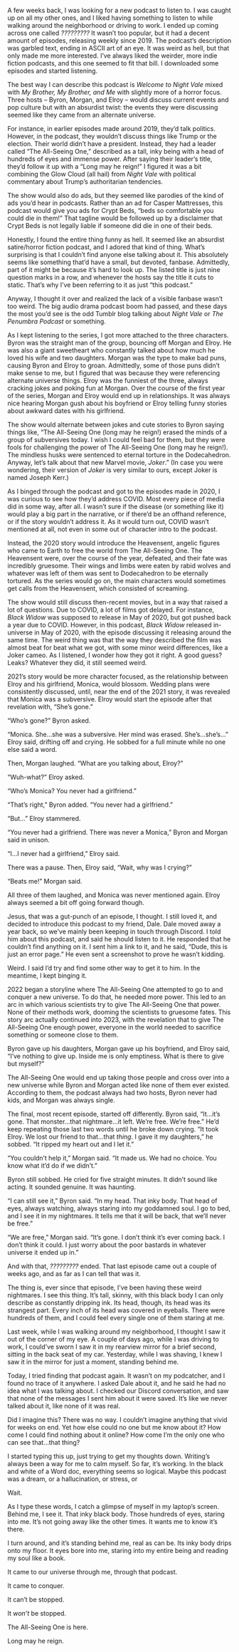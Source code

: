 A few weeks back, I was looking for a new podcast to listen to. I was caught up on all my other ones, and I liked having something to listen to while walking around the neighborhood or driving to work. I ended up coming across one called *?????????* It wasn’t too popular, but it had a decent amount of episodes, releasing weekly since 2019. The podcast’s description was garbled text, ending in ASCII art of an eye. It was weird as hell, but that only made me more interested. I’ve always liked the weirder, more indie fiction podcasts, and this one seemed to fit that bill. I downloaded some episodes and started listening.  
The best way I can describe this podcast is *Welcome to Night Vale* mixed with *My Brother, My Brother, and Me* with slightly more of a horror focus. Three hosts – Byron, Morgan, and Elroy – would discuss current events and pop culture but with an absurdist twist: the events they were discussing seemed like they came from an alternate universe.   
For instance, in earlier episodes made around 2019, they’d talk politics. However, in the podcast, they wouldn’t discuss things like Trump or the election. Their world didn’t have a president. Instead, they had a leader called “The All-Seeing One,” described as a tall, inky being with a head of hundreds of eyes and immense power. After saying their leader’s title, they’d follow it up with a “Long may he reign!” I figured it was a bit combining the Glow Cloud (all hail) from *Night Vale* with political commentary about Trump’s authoritarian tendencies.   
The show would also do ads, but they seemed like parodies of the kind of ads you’d hear in podcasts. Rather than an ad for Casper Mattresses, this podcast would give you ads for Crypt Beds, “beds so comfortable you could die in them!” That tagline would be followed up by a disclaimer that Crypt Beds is not legally liable if someone did die in one of their beds.  
Honestly, I found the entire thing funny as hell. It seemed like an absurdist satire/horror fiction podcast, and I adored that kind of thing. What’s surprising is that I couldn’t find anyone else talking about it. This absolutely seems like something that’d have a small, but devoted, fanbase. Admittedly, part of it might be because it’s hard to look up. The listed title is just nine question marks in a row, and whenever the hosts say the title it cuts to static. That’s why I’ve been referring to it as just “this podcast.”   
Anyway, I thought it over and realized the lack of a visible fanbase wasn’t too weird. The big audio drama podcast boom had passed, and these days the most you’d see is the odd Tumblr blog talking about *Night Vale* or *The Penumbra Podcast* or something.   
As I kept listening to the series, I got more attached to the three characters. Byron was the straight man of the group, bouncing off Morgan and Elroy. He was also a giant sweetheart who constantly talked about how much he loved his wife and two daughters. Morgan was the type to make bad puns, causing Byron and Elroy to groan. Admittedly, some of those puns didn’t make sense to me, but I figured that was because they were referencing alternate universe things. Elroy was the funniest of the three, always cracking jokes and poking fun at Morgan. Over the course of the first year of the series, Morgan and Elroy would end up in relationships. It was always nice hearing Morgan gush about his boyfriend or Elroy telling funny stories about awkward dates with his girlfriend.   
The show would alternate between jokes and cute stories to Byron saying things like, “The All-Seeing One (long may he reign!) erased the minds of a group of subversives today. I wish I could feel bad for them, but they were fools for challenging the power of The All-Seeing One (long may he reign!). The mindless husks were sentenced to eternal torture in the Dodecahedron. Anyway, let’s talk about that new Marvel movie, *Joker*.”  (In case you were wondering, their version of *Joker* is very similar to ours, except Joker is named Joseph Kerr.)   
As I binged through the podcast and got to the episodes made in 2020, I was curious to see how they’d address COVID. Most every piece of media did in some way, after all. I wasn’t sure if the disease (or something like it) would play a big part in the narrative, or if there’d be an offhand reference, or if the story wouldn’t address it. As it would turn out, COVID wasn’t mentioned at all, not even in some out of character intro to the podcast.   
Instead, the 2020 story would introduce the Heavensent, angelic figures who came to Earth to free the world from The All-Seeing One. The Heavensent were, over the course of the year, defeated, and their fate was incredibly gruesome. Their wings and limbs were eaten by rabid wolves and whatever was left of them was sent to Dodecahedron to be eternally tortured. As the series would go on, the main characters would sometimes get calls from the Heavensent, which consisted of screaming.   
The show would still discuss then-recent movies, but in a way that raised a lot of questions. Due to COVID, a lot of films got delayed. For instance, *Black Widow* was supposed to release in May of 2020, but got pushed back a year due to COVID. However, in this podcast, *Black Widow* released in-universe in May of 2020, with the episode discussing it releasing around the same time. The weird thing was that the way they described the film was almost beat for beat what we got, with some minor weird differences, like a Joker cameo. As I listened, I wonder how they got it right. A good guess? Leaks? Whatever they did, it still seemed weird.  
2021’s story would be more character focused, as the relationship between Elroy and his girlfriend, Monica, would blossom. Wedding plans were consistently discussed, until, near the end of the 2021 story, it was revealed that Monica was a subversive. Elroy would start the episode after that revelation with, “She’s gone.”  
“Who’s gone?” Byron asked.  
“Monica. She…she was a subversive. Her mind was erased. She’s…she’s…” Elroy said, drifting off and crying. He sobbed for a full minute while no one else said a word.  
Then, Morgan laughed. “What are you talking about, Elroy?”  
“Wuh-what?” Elroy asked.  
“Who’s Monica? You never had a girlfriend.”  
“That’s right,” Byron added. “You never had a girlfriend.”  
“But…” Elroy stammered.  
“You never had a girlfriend. There was never a Monica,” Byron and Morgan said in unison.  
“I…I never had a girlfriend,” Elroy said.   
There was a pause. Then, Elroy said, “Wait, why was I crying?”  
“Beats me!” Morgan said.   
All three of them laughed, and Monica was never mentioned again. Elroy always seemed a bit off going forward though.  
Jesus, that was a gut-punch of an episode, I thought. I still loved it, and decided to introduce this podcast to my friend, Dale. Dale moved away a year back, so we’ve mainly been keeping in touch through Discord. I told him about this podcast, and said he should listen to it. He responded that he couldn’t find anything on it. I sent him a link to it, and he said, “Dude, this is just an error page.” He even sent a screenshot to prove he wasn’t kidding.  
Weird. I said I’d try and find some other way to get it to him. In the meantime, I kept binging it.  
2022 began a storyline where The All-Seeing One attempted to go to and conquer a new universe. To do that, he needed more power. This led to an arc in which various scientists try to give The All-Seeing One that power. None of their methods work, dooming the scientists to gruesome fates. This story arc actually continued into 2023, with the revelation that to give The All-Seeing One enough power, everyone in the world needed to sacrifice something or someone close to them.   
Byron gave up his daughters, Morgan gave up his boyfriend, and Elroy said, “I’ve nothing to give up. Inside me is only emptiness. What is there to give but myself?”  
The All-Seeing One would end up taking those people and cross over into a new universe while Byron and Morgan acted like none of them ever existed. According to them, the podcast always had two hosts, Byron never had kids, and Morgan was always single.   
The final, most recent episode, started off differently. Byron said, “It…it’s gone. That monster…that nightmare…it left. We’re free. We’re free.” He’d keep repeating those last two words until he broke down crying. “It took Elroy. We lost our friend to that…that *thing*. I gave it my daughters,” he sobbed. “It ripped my heart out and I let it.”  
“You couldn’t help it,” Morgan said. “It made us. We had no choice. You know what it’d do if we didn’t.”  
Byron still sobbed. He cried for five straight minutes. It didn’t sound like acting. It sounded genuine. It was haunting.  
“I can still see it,” Byron said. “In my head. That inky body. That head of eyes, always watching, always staring into my goddamned soul. I go to bed, and I see it in my nightmares. It tells me that it will be back, that we’ll never be free.”  
“We are free,” Morgan said. “It’s gone. I don’t think it’s ever coming back. I don’t think it could. I just worry about the poor bastards in whatever universe it ended up in.”  
And with that, *?????????* ended. That last episode came out a couple of weeks ago, and as far as I can tell that was it.   
The thing is, ever since that episode, I’ve been having these weird nightmares. I see this thing. It’s tall, skinny, with this black body I can only describe as constantly dripping ink. Its head, though, its head was its strangest part. Every inch of its head was covered in eyeballs. There were hundreds of them, and I could feel every single one of them staring at me.   
Last week, while I was walking around my neighborhood, I thought I saw it out of the corner of my eye. A couple of days ago, while I was driving to work, I could’ve sworn I saw it in my rearview mirror for a brief second, sitting in the back seat of my car. Yesterday, while I was shaving, I knew I saw it in the mirror for just a moment, standing behind me.  
Today, I tried finding that podcast again. It wasn’t on my podcatcher, and I found no trace of it anywhere. I asked Dale about it, and he said he had no idea what I was talking about. I checked our Discord conversation, and saw that none of the messages I sent him about it were saved. It’s like we never talked about it, like none of it was real.   
Did I imagine this? There was no way. I couldn’t imagine anything that vivid for weeks on end. Yet how else could no one but me know about it? How come I could find nothing about it online? How come I’m the only one who can see that…that thing?  
I started typing this up, just trying to get my thoughts down. Writing’s always been a way for me to calm myself. So far, it’s working. In the black and white of a Word doc, everything seems so logical. Maybe this podcast was a dream, or a hallucination, or stress, or  
Wait.  
As I type these words, I catch a glimpse of myself in my laptop’s screen. Behind me, I see it. That inky black body. Those hundreds of eyes, staring into me. It’s not going away like the other times. It wants me to know it’s there.  
I turn around, and it’s standing behind me, real as can be. Its inky body drips onto my floor. It eyes bore into me, staring into my entire being and reading my soul like a book.   
It came to our universe through me, through that podcast.   
It came to conquer.   
It can’t be stopped.   
It *won’t* be stopped.  
The All-Seeing One is here.  
Long may he reign.  
